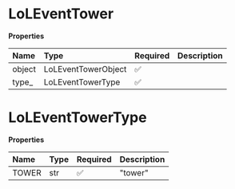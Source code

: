 # LoLEventTower

**Properties**

| Name   | Type                | Required | Description |
| :----- | :------------------ | :------- | :---------- |
| object | LoLEventTowerObject | ✅       |             |
| type\_ | LoLEventTowerType   | ✅       |             |

# LoLEventTowerType

**Properties**

| Name  | Type | Required | Description |
| :---- | :--- | :------- | :---------- |
| TOWER | str  | ✅       | "tower"     |
